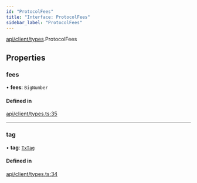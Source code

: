 ```yaml
---
id: "ProtocolFees"
title: "Interface: ProtocolFees"
sidebar_label: "ProtocolFees"
---
```


[api/client/types](../../../../../modules/API/Client/Types/Types.md).ProtocolFees

## Properties

### fees

• **fees**: `BigNumber`

#### Defined in

[api/client/types.ts:35](https://github.com/PolymeshAssociation/polymesh-sdk/blob/49a0066c3/src/api/client/types.ts#L35)

___

### tag

• **tag**: [`TxTag`](../../../../../modules/Generated/Types/Types.md#txtag)

#### Defined in

[api/client/types.ts:34](https://github.com/PolymeshAssociation/polymesh-sdk/blob/49a0066c3/src/api/client/types.ts#L34)
